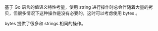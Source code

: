 
基于 Go 语言的值语义特性考量，使用 string 进行操作时总会伴随着大量的拷贝，但很多情况下这种操作是没有必要的，这时可以考虑使用 bytes 。

bytes 提供了很多和 strings 相同的操作。

